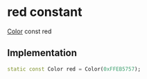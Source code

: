 


# red constant







[Color](https:api.flutter.dev/flutter/dart-ui/Color-class.html) const red
  







## Implementation

```dart
static const Color red = Color(0xFFEB5757);
```







